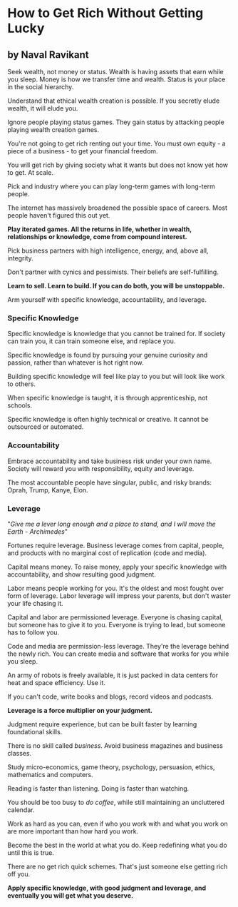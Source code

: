 # How to Get Rich Without Getting Lucky
## by Naval Ravikant

Seek wealth, not money or status. Wealth is having assets that earn while you sleep. Money is how we transfer time and wealth. Status is your place in the social hierarchy.

Understand that ethical wealth creation is possible. If you secretly elude wealth, it will elude you.

Ignore people playing status games. They gain status by attacking people playing wealth creation games.

You're not going to get rich renting out your time. You must own equity - a piece of a business - to get your financial freedom.

You will get rich by giving society what it wants but does not know yet how to get. At scale.

Pick and industry where you can play long-term games with long-term people.

The internet has massively broadened the possible space of careers. Most people haven't figured this out yet.

**Play iterated games. All the returns in life, whether in wealth, relationships or knowledge, come from compound interest.**

Pick business partners with high intelligence, energy, and, above all, integrity.

Don't partner with cynics and pessimists. Their beliefs are self-fulfilling.

**Learn to sell. Learn to build. If you can do both, you will be unstoppable.**

Arm yourself with specific knowledge, accountability, and leverage.

### Specific Knowledge

Specific knowledge is knowledge that you cannot be trained for. If society can train you, it can train someone else, and replace you.

Specific knowledge is found by pursuing your genuine curiosity and passion, rather than whatever is hot right now.

Building specific knowledge will feel like play to you but will look like work to others.

When specific knowledge is taught, it is through apprenticeship, not schools.

Specific knowledge is often highly technical or creative. It cannot be outsourced or automated.


### Accountability

Embrace accountability and take business risk under your own name. Society will reward you with responsibility, equity and leverage.

The most accountable people have singular,  public, and risky brands: Oprah, Trump, Kanye, Elon.

### Leverage

"*Give me a lever long enough and a place to stand, and I will move the Earth - Archimedes*"

Fortunes require leverage. Business leverage comes from capital, people, and products with no marginal cost of replication (code and media).

Capital means money. To raise money, apply your specific knowledge with accountability, and show resulting good judgment.

Labor means people working for you. It's the oldest and most fought over form of leverage. 
Labor leverage will impress your parents, but don't waster your life chasing it.

Capital and labor are permissioned leverage. Everyone is chasing capital, but someone has to give it to you. Everyone is trying to lead, but someone has to follow you.

Code and media are permission-less leverage. They're the leverage behind the newly rich. You can create media and software that works for you while you sleep.

An army of robots is freely available, it is just packed in data centers for heat and space efficiency. Use it.

If you can't code, write books and blogs, record videos and podcasts.

**Leverage is a force multiplier on your judgment.**

Judgment require experience, but can be built faster by learning foundational skills.

There is no skill called *business*. Avoid business magazines and business classes.

Study micro-economics, game theory, psychology, persuasion, ethics, mathematics and computers.

Reading is faster than listening. Doing is faster than watching.

You should be too busy to *do coffee*, while still maintaining an uncluttered calendar.

Work as hard as you can, even if who you work with and what you work on are more important than how hard you work.

Become the best in the world at what you do. Keep redefining what you do until this is true.

There are no get rich quick schemes. That's just someone else getting rich off you.

**Apply specific knowledge, with good judgment and leverage, and eventually you will get what you deserve.**